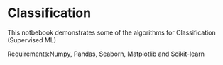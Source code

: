 # Classification
This notbebook demonstrates some of the algorithms for Classification (Supervised ML)

Requirements:Numpy, Pandas, Seaborn, Matplotlib and Scikit-learn
